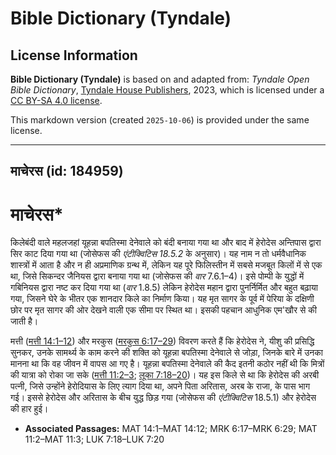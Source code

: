 # Bible Dictionary (Tyndale)

## License Information

**Bible Dictionary (Tyndale)** is based on and adapted from: _Tyndale Open Bible Dictionary_, [Tyndale House Publishers](https://tyndaleopenresources.com/), 2023, which is licensed under a [CC BY-SA 4.0 license](https://creativecommons.org/licenses/by-sa/4.0/legalcode.en).

This markdown version (created `2025-10-06`) is provided under the same license.



--------------------------------

## माचेरस (id: 184959)

**माचेरस**\*
============

किलेबंदी वाले महलजहां यूहन्ना बपतिस्मा देनेवाले को बंदी बनाया गया था और बाद में हेरोदेस अन्तिपास द्वारा सिर काट दिया गया था (जोसेफस की *एंटीक्विटिस 18\.5\.2* के अनुसार)। यह नाम न तो धर्मवैधानिक शास्त्रों में आता है और न ही अप्रमाणिक ग्रन्थ में, लेकिन यह पूरे फिलिस्तीन में सबसे मजबूत किलों में से एक था, जिसे सिकन्दर जैनियस द्वारा बनाया गया था (जोसेफस की *वार* 7\.6\.1–4\)। इसे पोम्पी के युद्धों में गबिनियस द्वारा नष्ट कर दिया गया था (*वार* 1\.8\.5\) लेकिन हेरोदेस महान द्वारा पुनर्निर्मित और बहुत बढ़ाया गया, जिसने घेरे के भीतर एक शानदार किले का निर्माण किया। यह मृत सागर के पूर्व में पेरिया के दक्षिणी छोर पर मृत सागर की ओर देखने वाली एक सीमा पर स्थित था। इसकी पहचान आधुनिक एम'खौर से की जाती है।

मत्ती ([मत्ती 14:1–12](https://ref.ly/Matt14:1-Matt14:12)) और मरकुस ([मरकुस 6:17–29](https://ref.ly/Mark6:17-Mark6:29)) विवरण करते हैं कि हेरोदेस ने, यीशु की प्रसिद्धि सुनकर, उनके सामर्थ्य के काम करने की शक्ति को यूहन्ना बपतिस्मा देनेवाले से जोड़ा, जिनके बारे में उनका मानना ​​था कि वह जीवन में वापस आ गए है। यूहन्ना बपतिस्मा देनेवाले की कैद इतनी कठोर नहीं थी कि मित्रों की यात्रा को रोका जा सके ([मत्ती 11:2–3](https://ref.ly/Matt11:2-Matt11:3); [लूका 7:18–20](https://ref.ly/Luke7:18-Luke7:20))। यह इस किले से था कि हेरोदेस की अरबी पत्नी, जिसे उन्होंने हेरोदियास के लिए त्याग दिया था, अपने पिता अरितास, अरब के राजा, के पास भाग गई। इससे हेरोदेस और अरितास के बीच युद्ध छिड़ गया (जोसेफस की *एंटीक्विटिस* 18\.5\.1\) और हेरोदेस की हार हुई।

* **Associated Passages:** MAT 14:1–MAT 14:12; MRK 6:17–MRK 6:29; MAT 11:2–MAT 11:3; LUK 7:18–LUK 7:20

